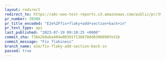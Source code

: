 ```yaml
---
layout: redirect
redirect_to: https://a8c-woo-test-reports.s3.amazonaws.com/public/pr/39308/api/index.html
pr_number: 39308
pr_title_encoded: "E2e%2Ffix+flaky+add+section+back+in"
pr_test_type: api
last_published: "2023-07-19 09:18:25 +0000"
commit_sha: f38e2b8aba404e00391f136870dd8306090fe31b
commit_message: "Fix flakiness"
branch_name: e2e/fix-flaky-add-section-back-in
passed: true
---
```

